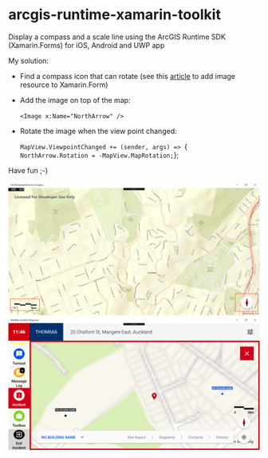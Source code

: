 # arcgis-runtime-xamarin-toolkit
Display a compass and a scale line using the ArcGIS Runtime SDK (Xamarin.Forms) for iOS, Android and UWP app

My solution:
- Find a compass icon that can rotate (see this [article](https://developer.xamarin.com/guides/xamarin-forms/working-with/images/) to add image resource to Xamarin.Form)
- Add the image on top of the map:

    `<Image x:Name="NorthArrow" />`
- Rotate the image when the view point changed:

    `MapView.ViewpointChanged += (sender, args) =>
    `{
    `    NorthArrow.Rotation = -MapView.MapRotation;
    `};
    
Have fun ;-)

![ArcGIS Runtime .Net SDK Xamarin.Forms Display North Compass + Scale Line](/ScreenShot1.PNG?raw=true)
![ArcGIS Runtime .Net SDK Xamarin.Forms Display North Compass + Scale Line](/ScreenShot2.PNG?raw=true)

